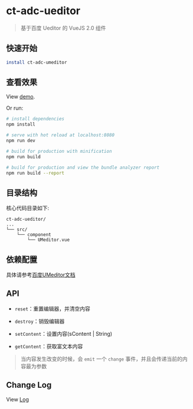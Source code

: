 # ct-adc-ueditor

> 基于百度 Ueditor 的 VueJS 2.0 组件

## 快速开始

``` bash
install ct-adc-umeditor
```

## 查看效果
View [demo](http://htmlpreview.github.io/?https://github.com/ct-adc/ct-adc-ueditor/blob/master/view/demo.html).

Or run:

``` bash
# install dependencies
npm install

# serve with hot reload at localhost:8080
npm run dev

# build for production with minification
npm run build

# build for production and view the bundle analyzer report
npm run build --report
```

## 目录结构

核心代码目录如下:

```
ct-adc-ueditor/
...
└── src/
    └── component
        └── UMeditor.vue
```

## 依赖配置

具体请参考[百度UMeditor文档](http://ueditor.baidu.com/website/umeditor.html)

## API

- `reset`：重置编辑器，并清空内容
- `destroy`：销毁编辑器

- `setContent`：设置内容(sContent | String)

- `getContent`：获取富文本内容

> 当内容发生改变的时候，会 `emit` 一个 `change` 事件，并且会传递当前的内容最为参数

## Change Log

View [Log](./ChangeLog.md)
